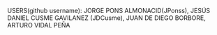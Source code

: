 USERS(github username): JORGE PONS ALMONACID(JPonss), JESÚS DANIEL CUSME GAVILANEZ (JDCusme), JUAN DE DIEGO  BORBORE, ARTURO VIDAL PEÑA 
